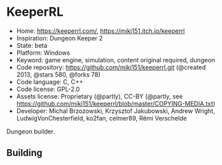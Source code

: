 # KeeperRL

- Home: https://keeperrl.com/, https://miki151.itch.io/keeperrl
- Inspiration: Dungeon Keeper 2
- State: beta
- Platform: Windows
- Keyword: game engine, simulation, content original required, dungeon
- Code repository: https://github.com/miki151/keeperrl.git (@created 2013, @stars 580, @forks 78)
- Code language: C, C++
- Code license: GPL-2.0
- Assets license: Proprietary (@partly), CC-BY (@partly, see https://github.com/miki151/keeperrl/blob/master/COPYING-MEDIA.txt)
- Developer: Michal Brzozowski, Krzysztof Jakubowski, Andrew Wright, LudwigVonChesterfield, ko2fan, celmer89, Rémi Verschelde

Dungeon builder.

## Building
